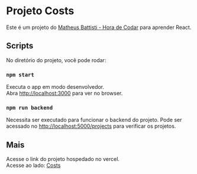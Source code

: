 # Projeto Costs

Este é um projeto do [Matheus Battisti - Hora de Codar](https://www.youtube.com/@MatheusBattisti) para aprender React.

## Scripts

No diretório do projeto, você pode rodar:

### `npm start`

Executa o app em modo desenvolvedor.\
Abra [http://localhost:3000](http://localhost:3000) para ver no browser.

### `npm run backend`

Necessita ser executado para funcionar o backend do projeto. Pode ser acessado no [http://localhost:5000/projects](http://localhost:5000/projects) para verificar os projetos.

## Mais

Acesse o link do projeto hospedado no vercel.\
Acesse ao lado: [Costs](https://costs.gabryelboer.vercel.app/)
